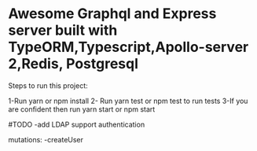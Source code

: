 # Awesome Graphql and Express server built with TypeORM,Typescript,Apollo-server 2,Redis, Postgresql

Steps to run this project:

1-Run yarn or npm install
2- Run yarn test or npm test to run tests
3-If you are confident then run yarn start or npm start

#TODO
-add LDAP support authentication

mutations:
-createUser
